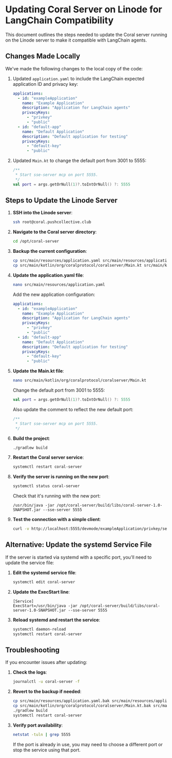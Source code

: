 # Updating Coral Server on Linode for LangChain Compatibility

This document outlines the steps needed to update the Coral server running on the Linode server to make it compatible with LangChain agents.

## Changes Made Locally

We've made the following changes to the local copy of the code:

1. Updated `application.yaml` to include the LangChain expected application ID and privacy key:
   ```yaml
   applications:
     - id: "exampleApplication"
       name: "Example Application"
       description: "Application for LangChain agents"
       privacyKeys:
         - "privkey"
         - "public"
     - id: "default-app"
       name: "Default Application"
       description: "Default application for testing"
       privacyKeys:
         - "default-key"
         - "public"
   ```

2. Updated `Main.kt` to change the default port from 3001 to 5555:
   ```kotlin
   /**
    * Start sse-server mcp on port 5555.
    */
   val port = args.getOrNull(1)?.toIntOrNull() ?: 5555
   ```

## Steps to Update the Linode Server

1. **SSH into the Linode server**:
   ```bash
   ssh root@coral.pushcollective.club
   ```

2. **Navigate to the Coral server directory**:
   ```bash
   cd /opt/coral-server
   ```

3. **Backup the current configuration**:
   ```bash
   cp src/main/resources/application.yaml src/main/resources/application.yaml.bak
   cp src/main/kotlin/org/coralprotocol/coralserver/Main.kt src/main/kotlin/org/coralprotocol/coralserver/Main.kt.bak
   ```

4. **Update the application.yaml file**:
   ```bash
   nano src/main/resources/application.yaml
   ```
   Add the new application configuration:
   ```yaml
   applications:
     - id: "exampleApplication"
       name: "Example Application"
       description: "Application for LangChain agents"
       privacyKeys:
         - "privkey"
         - "public"
     - id: "default-app"
       name: "Default Application"
       description: "Default application for testing"
       privacyKeys:
         - "default-key"
         - "public"
   ```

5. **Update the Main.kt file**:
   ```bash
   nano src/main/kotlin/org/coralprotocol/coralserver/Main.kt
   ```
   Change the default port from 3001 to 5555:
   ```kotlin
   val port = args.getOrNull(1)?.toIntOrNull() ?: 5555
   ```
   Also update the comment to reflect the new default port:
   ```kotlin
   /**
    * Start sse-server mcp on port 5555.
    */
   ```

6. **Build the project**:
   ```bash
   ./gradlew build
   ```

7. **Restart the Coral server service**:
   ```bash
   systemctl restart coral-server
   ```

8. **Verify the server is running on the new port**:
   ```bash
   systemctl status coral-server
   ```
   Check that it's running with the new port:
   ```
   /usr/bin/java -jar /opt/coral-server/build/libs/coral-server-1.0-SNAPSHOT.jar --sse-server 5555
   ```

9. **Test the connection with a simple client**:
   ```bash
   curl -v http://localhost:5555/devmode/exampleApplication/privkey/session1/sse
   ```

## Alternative: Update the systemd Service File

If the server is started via systemd with a specific port, you'll need to update the service file:

1. **Edit the systemd service file**:
   ```bash
   systemctl edit coral-server
   ```

2. **Update the ExecStart line**:
   ```
   [Service]
   ExecStart=/usr/bin/java -jar /opt/coral-server/build/libs/coral-server-1.0-SNAPSHOT.jar --sse-server 5555
   ```

3. **Reload systemd and restart the service**:
   ```bash
   systemctl daemon-reload
   systemctl restart coral-server
   ```

## Troubleshooting

If you encounter issues after updating:

1. **Check the logs**:
   ```bash
   journalctl -u coral-server -f
   ```

2. **Revert to the backup if needed**:
   ```bash
   cp src/main/resources/application.yaml.bak src/main/resources/application.yaml
   cp src/main/kotlin/org/coralprotocol/coralserver/Main.kt.bak src/main/kotlin/org/coralprotocol/coralserver/Main.kt
   ./gradlew build
   systemctl restart coral-server
   ```

3. **Verify port availability**:
   ```bash
   netstat -tuln | grep 5555
   ```
   If the port is already in use, you may need to choose a different port or stop the service using that port.
